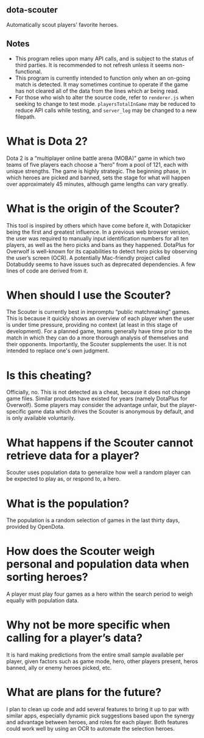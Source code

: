 ## dota-scouter
Automatically scout players' favorite heroes.

Notes
----
* This program relies upon many API calls, and is subject to the status of third parties. It is recommended to not refresh unless it seems non-functional.
* This program is currently intended to function only when an on-going match is detected. It may sometimes continue to operate if the game has not cleared all of the data from the lines which ar being read.
* For those who wish to alter the source code, refer to `renderer.js` when seeking to change to test mode. `playersTotalInGame` may be reduced to reduce API calls while testing, and `server_log` may be changed to a new filepath.

# What is Dota 2?
Dota 2 is a “multiplayer online battle arena (MOBA)” game in which two teams of five players each choose a “hero” from a pool of 121, each with unique strengths. The game is highly strategic. The beginning phase, in which heroes are picked and banned, sets the stage for what will happen over approximately 45 minutes, although game lengths can vary greatly.
# What is the origin of the Scouter?
This tool is inspired by others which have come before it, with Dotapicker being the first and greatest influence. In a previous web browser version, the user was required to manually input identification numbers for all ten players, as well as the hero picks and bans as they happened. DotaPlus for Overwolf is well-known for its capabilities to detect hero picks by observing the user’s screen (OCR). A potentially Mac-friendly project called Dotabuddy seems to have issues such as deprecated dependencies. A few lines of code are derived from it.
# When should I use the Scouter?
The Scouter is currently best in impromptu “public matchmaking” games. This is because it quickly shows an overview of each player when the user is under time pressure, providing no context (at least in this stage of development). For a planned game, teams generally have time prior to the match in which they can do a more thorough analysis of themselves and their opponents. Importantly, the Scouter supplements the user. It is not intended to replace one's own judgment.
# Is this cheating?
Officially, no. This is not detected as a cheat, because it does not change game files. Similar products have existed for years (namely DotaPlus for Overwolf). Some players may consider the advantage unfair, but the player-specific game data which drives the Scouter is anonymous by default, and is only available voluntarily.
# What happens if the Scouter cannot retrieve data for a player?
Scouter uses population data to generalize how well a random player can be expected to play as, or respond to, a hero.
# What is the population?
The population is a random selection of games in the last thirty days, provided by OpenDota.
# How does the Scouter weigh personal and population data when sorting heroes?
A player must play four games as a hero within the search period to weigh equally with population data.
# Why not be more specific when calling for a player’s data?
It is hard making predictions from the entire small sample available per player, given factors such as game mode, hero, other players present, heros banned, ally or enemy heroes picked, etc.
# What are plans for the future?
I plan to clean up code and add several features to bring it up to par with similar apps, especially dynamic pick suggestions based upon the synergy and advantage between heroes, and roles for each player. Both features could work well by using an OCR to automate the selection heroes.